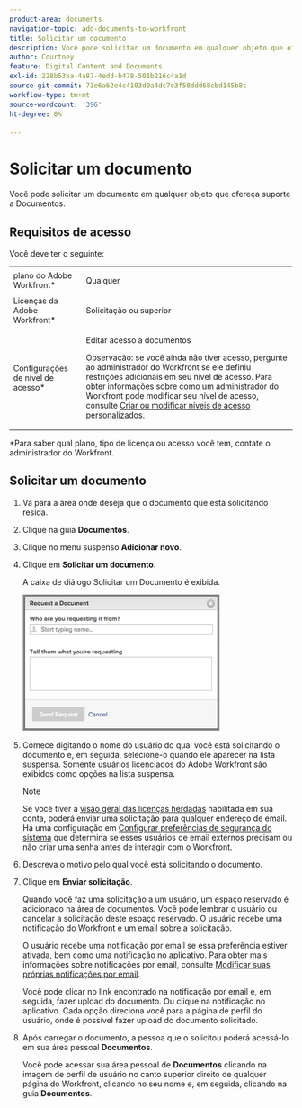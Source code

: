 ```yaml
---
product-area: documents
navigation-topic: add-documents-to-workfront
title: Solicitar um documento
description: Você pode solicitar um documento em qualquer objeto que ofereça suporte a Documentos.
author: Courtney
feature: Digital Content and Documents
exl-id: 228b53ba-4a87-4edd-b478-501b216c4a1d
source-git-commit: 73e6a62e4c4103d0a4dc7e3f58ddd68cbd145b8c
workflow-type: tm+mt
source-wordcount: '396'
ht-degree: 0%

---
```


# Solicitar um documento

Você pode solicitar um documento em qualquer objeto que ofereça suporte a Documentos.

## Requisitos de acesso

Você deve ter o seguinte:

<table style="table-layout:auto"> 
 <col> 
 <col> 
 <tbody> 
  <tr> 
   <td role="rowheader">plano do Adobe Workfront*</td> 
   <td> <p> Qualquer</p> </td> 
  </tr> 
  <tr> 
   <td role="rowheader">Licenças da Adobe Workfront*</td> 
   <td> <p>Solicitação ou superior</p> </td> 
  </tr> 
  <tr> 
   <td role="rowheader">Configurações de nível de acesso*</td> 
   <td> <p>Editar acesso a documentos</p> <p>Observação: se você ainda não tiver acesso, pergunte ao administrador do Workfront se ele definiu restrições adicionais em seu nível de acesso. Para obter informações sobre como um administrador do Workfront pode modificar seu nível de acesso, consulte <a href="../../administration-and-setup/add-users/configure-and-grant-access/create-modify-access-levels.md" class="MCXref xref">Criar ou modificar níveis de acesso personalizados</a>.</p> </td> 
  </tr> 
 </tbody> 
</table>

&#42;Para saber qual plano, tipo de licença ou acesso você tem, contate o administrador do Workfront.

## Solicitar um documento

1. Vá para a área onde deseja que o documento que está solicitando resida.
1. Clique na guia **Documentos**. 
1. Clique no menu suspenso **Adicionar novo**.

1. Clique em **Solicitar um documento**.

   A caixa de diálogo Solicitar um Documento é exibida.

   ![document_request.png](assets/document-request-350x242.png)

1. Comece digitando o nome do usuário do qual você está solicitando o documento e, em seguida, selecione-o quando ele aparecer na lista suspensa. Somente usuários licenciados do Adobe Workfront são exibidos como opções na lista suspensa.

   >[!NOTE]
   >
   >Se você tiver a [visão geral das licenças herdadas](../../administration-and-setup/add-users/access-levels-and-object-permissions/wf-licenses.md) habilitada em sua conta, poderá enviar uma solicitação para qualquer endereço de email. Há uma configuração em [Configurar preferências de segurança do sistema](../../administration-and-setup/manage-workfront/security/configure-security-preferences.md) que determina se esses usuários de email externos precisam ou não criar uma senha antes de interagir com o Workfront. 

1. Descreva o motivo pelo qual você está solicitando o documento.
1. Clique em **Enviar solicitação**.

   Quando você faz uma solicitação a um usuário, um espaço reservado é adicionado na área de documentos. Você pode lembrar o usuário ou cancelar a solicitação deste espaço reservado. O usuário recebe uma notificação do Workfront e um email sobre a solicitação.

   O usuário recebe uma notificação por email se essa preferência estiver ativada, bem como uma notificação no aplicativo. Para obter mais informações sobre notificações por email, consulte [Modificar suas próprias notificações por email](../../workfront-basics/using-notifications/activate-or-deactivate-your-own-event-notifications.md).

   Você pode clicar no link encontrado na notificação por email e, em seguida, fazer upload do documento. Ou clique na notificação no aplicativo. Cada opção direciona você para a página de perfil do usuário, onde é possível fazer upload do documento solicitado.

1. Após carregar o documento, a pessoa que o solicitou poderá acessá-lo em sua área pessoal **Documentos**.

   Você pode acessar sua área pessoal de **Documentos** clicando na imagem de perfil de usuário no canto superior direito de qualquer página do Workfront, clicando no seu nome e, em seguida, clicando na guia **Documentos**.
